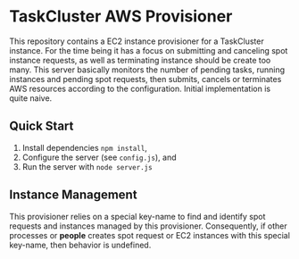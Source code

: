 TaskCluster AWS Provisioner
============================
This repository contains a EC2 instance provisioner for a TaskCluster instance.
For the time being it has a focus on submitting and canceling spot instance
requests, as well as terminating instance should be create too many.
This server basically monitors the number of pending tasks, running instances
and pending spot requests, then submits, cancels or terminates AWS resources
according to the configuration. Initial implementation is quite naive.

Quick Start
-----------
  1. Install dependencies `npm install`,
  2. Configure the server (see `config.js`), and
  3. Run the server with `node server.js`


Instance Management
-------------------
This provisioner relies on a special key-name to find and identify spot requests
and instances managed by this provisioner. Consequently, if other processes or
**people** creates spot request or EC2 instances with this special key-name,
then behavior is undefined.
